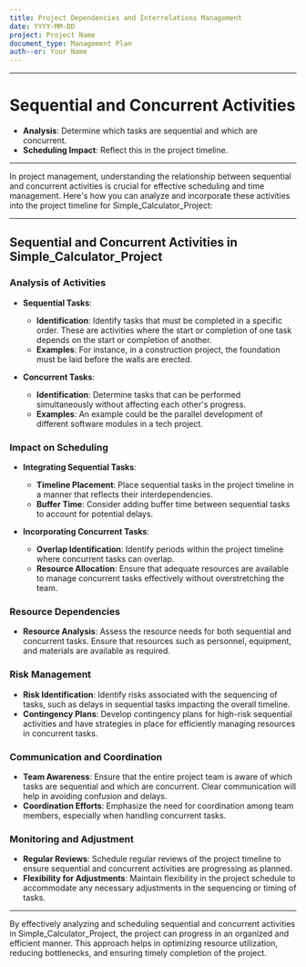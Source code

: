 ```yaml
---
title: Project Dependencies and Interrelations Management
date: YYYY-MM-DD
project: Project Name
document_type: Management Plan
auth--or: Your Name
---
```

---
# Sequential and Concurrent Activities

- **Analysis**: Determine which tasks are sequential and which are concurrent.
- **Scheduling Impact**: Reflect this in the project timeline.

---
In project management, understanding the relationship between sequential and concurrent activities is crucial for effective scheduling and time management. Here's how you can analyze and incorporate these activities into the project timeline for Simple_Calculator_Project:

---

## Sequential and Concurrent Activities in Simple_Calculator_Project

### Analysis of Activities
- **Sequential Tasks**:
  - **Identification**: Identify tasks that must be completed in a specific order. These are activities where the start or completion of one task depends on the start or completion of another.
  - **Examples**: For instance, in a construction project, the foundation must be laid before the walls are erected.

- **Concurrent Tasks**:
  - **Identification**: Determine tasks that can be performed simultaneously without affecting each other's progress.
  - **Examples**: An example could be the parallel development of different software modules in a tech project.

### Impact on Scheduling
- **Integrating Sequential Tasks**:
  - **Timeline Placement**: Place sequential tasks in the project timeline in a manner that reflects their interdependencies.
  - **Buffer Time**: Consider adding buffer time between sequential tasks to account for potential delays.

- **Incorporating Concurrent Tasks**:
  - **Overlap Identification**: Identify periods within the project timeline where concurrent tasks can overlap.
  - **Resource Allocation**: Ensure that adequate resources are available to manage concurrent tasks effectively without overstretching the team.

### Resource Dependencies
- **Resource Analysis**: Assess the resource needs for both sequential and concurrent tasks. Ensure that resources such as personnel, equipment, and materials are available as required.

### Risk Management
- **Risk Identification**: Identify risks associated with the sequencing of tasks, such as delays in sequential tasks impacting the overall timeline.
- **Contingency Plans**: Develop contingency plans for high-risk sequential activities and have strategies in place for efficiently managing resources in concurrent tasks.

### Communication and Coordination
- **Team Awareness**: Ensure that the entire project team is aware of which tasks are sequential and which are concurrent. Clear communication will help in avoiding confusion and delays.
- **Coordination Efforts**: Emphasize the need for coordination among team members, especially when handling concurrent tasks.

### Monitoring and Adjustment
- **Regular Reviews**: Schedule regular reviews of the project timeline to ensure sequential and concurrent activities are progressing as planned.
- **Flexibility for Adjustments**: Maintain flexibility in the project schedule to accommodate any necessary adjustments in the sequencing or timing of tasks.

---

By effectively analyzing and scheduling sequential and concurrent activities in Simple_Calculator_Project, the project can progress in an organized and efficient manner. This approach helps in optimizing resource utilization, reducing bottlenecks, and ensuring timely completion of the project.